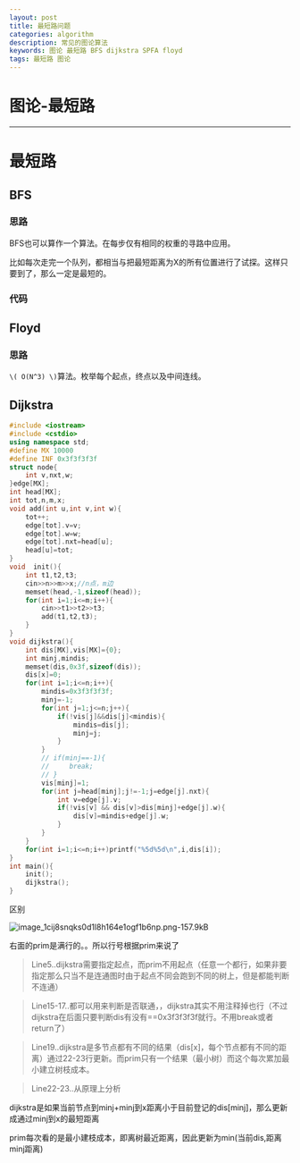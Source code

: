 ```yaml
---
layout: post
title: 最短路问题
categories: algorithm
description: 常见的图论算法
keywords: 图论 最短路 BFS dijkstra SPFA floyd
tags: 最短路 图论
---
```


<span id = "mdgototop"></span>

# 图论-最短路

---

# 最短路

## BFS

### 思路

BFS也可以算作一个算法。在每步仅有相同的权重的寻路中应用。

比如每次走完一个队列，都相当与把最短距离为X的所有位置进行了试探。这样只要到了，那么一定是最短的。

### 代码

## Floyd

### 思路

`\( O(N^3) \)`算法。枚举每个起点，终点以及中间连线。

## Dijkstra

```cpp
#include <iostream>
#include <cstdio> 
using namespace std;
#define MX 10000
#define INF 0x3f3f3f3f
struct node{
    int v,nxt,w;
}edge[MX];
int head[MX];
int tot,n,m,x;
void add(int u,int v,int w){
    tot++;
    edge[tot].v=v;
    edge[tot].w=w;
    edge[tot].nxt=head[u];
    head[u]=tot;
}
void  init(){
    int t1,t2,t3;
    cin>>n>>m>>x;//n点，m边 
    memset(head,-1,sizeof(head));
    for(int i=1;i<=m;i++){
        cin>>t1>>t2>>t3;
        add(t1,t2,t3);
    }
}
void dijkstra(){
    int dis[MX],vis[MX]={0};
    int minj,mindis;
    memset(dis,0x3f,sizeof(dis));
    dis[x]=0;
    for(int i=1;i<=n;i++){
        mindis=0x3f3f3f3f;
        minj=-1;
        for(int j=1;j<=n;j++){
            if(!vis[j]&&dis[j]<mindis){
                mindis=dis[j];
                minj=j;
            }
        }
        // if(minj==-1){
        //     break;
        // }
        vis[minj]=1;
        for(int j=head[minj];j!=-1;j=edge[j].nxt){
            int v=edge[j].v;
            if(!vis[v] && dis[v]>dis[minj]+edge[j].w){
                dis[v]=mindis+edge[j].w;
            }
        }
    }
    for(int i=1;i<=n;i++)printf("%5d%5d\n",i,dis[i]);
}
int main(){
    init();
    dijkstra();
}
```

区别

![image_1cij8snqks0d1l8h164e1ogf1b6np.png-157.9kB][1]

右面的prim是满行的。。所以行号根据prim来说了

>Line5..dijkstra需要指定起点，而prim不用起点（任意一个都行，如果非要指定那么只当不是连通图时由于起点不同会跑到不同的树上，但是都能判断不连通）

>Line15-17..都可以用来判断是否联通，，dijkstra其实不用注释掉也行（不过dijkstra在后面只要判断dis有没有==0x3f3f3f3f就行。不用break或者return了）

>Line19..dijkstra是多节点都有不同的结果（dis[x]，每个节点都有不同的距离）通过22-23行更新。而prim只有一个结果（最小树）而这个每次累加最小建立树枝成本。

>Line22-23..从原理上分析

dijkstra是如果当前节点到minj+minj到x距离小于目前登记的dis[minj]，那么更新成通过minj到x的最短距离

prim每次看的是最小建枝成本，即离树最近距离，因此更新为min(当前dis,距离minj距离)

  [1]: http://static.zybuluo.com/zhshh/67i9e6h7bfkuenx9ij12wzmc/image_1cij8snqks0d1l8h164e1ogf1b6np.png